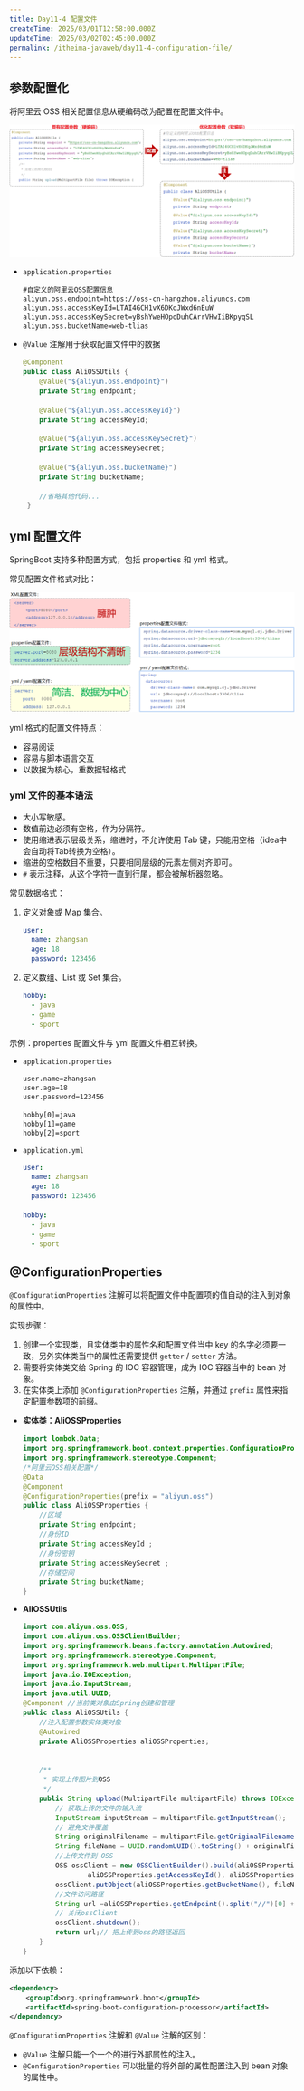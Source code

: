 ```yaml
---
title: Day11-4 配置文件
createTime: 2025/03/01T12:58:00.000Z
updateTime: 2025/03/02T02:45:00.000Z
permalink: /itheima-javaweb/day11-4-configuration-file/
---
```


## ****参数配置化****


将阿里云 OSS 相关配置信息从硬编码改为配置在配置文件中。


![image.png](assets/4b07af62cffaeabd54643e5350d79ef9.png)

- `application.properties`

	```plain text
	#自定义的阿里云OSS配置信息
	aliyun.oss.endpoint=https://oss-cn-hangzhou.aliyuncs.com
	aliyun.oss.accessKeyId=LTAI4GCH1vX6DKqJWxd6nEuW
	aliyun.oss.accessKeySecret=yBshYweHOpqDuhCArrVHwIiBKpyqSL
	aliyun.oss.bucketName=web-tlias
	```

- `@Value` 注解用于获取配置文件中的数据

	```java
	@Component
	public class AliOSSUtils {
	    @Value("${aliyun.oss.endpoint}")
	    private String endpoint;
	
	    @Value("${aliyun.oss.accessKeyId}")
	    private String accessKeyId;
	
	    @Value("${aliyun.oss.accessKeySecret}")
	    private String accessKeySecret;
	
	    @Value("${aliyun.oss.bucketName}")
	    private String bucketName;
	
	    //省略其他代码...
	 }
	```


## ****yml 配置文件****


SpringBoot 支持多种配置方式，包括 properties 和 yml 格式。


常见配置文件格式对比：


![image.png](assets/a8721647f51e90e596de38d2d5c2bbf6.png)


yml 格式的配置文件特点：

- 容易阅读
- 容易与脚本语言交互
- 以数据为核心，重数据轻格式

### ****yml 文件的基本语法****

- 大小写敏感。
- 数值前边必须有空格，作为分隔符。
- 使用缩进表示层级关系，缩进时，不允许使用 Tab 键，只能用空格（idea中会自动将Tab转换为空格）。
- 缩进的空格数目不重要，只要相同层级的元素左侧对齐即可。
- `#` 表示注释，从这个字符一直到行尾，都会被解析器忽略。

常见数据格式：

1. 定义对象或 Map 集合。

	```yaml
	user:
	  name: zhangsan
	  age: 18
	  password: 123456
	```

2. 定义数组、List 或 Set 集合。

	```yaml
	hobby:
	  - java
	  - game
	  - sport
	```


示例：properties 配置文件与 yml 配置文件相互转换。

- `application.properties`

	```plain text
	user.name=zhangsan
	user.age=18
	user.password=123456
	
	hobby[0]=java
	hobby[1]=game
	hobby[2]=sport
	```

- `application.yml`

	```yaml
	user:
	  name: zhangsan
	  age: 18
	  password: 123456
	
	hobby:
	  - java
	  - game
	  - sport
	```


## ****@ConfigurationProperties****


`@ConfigurationProperties` 注解可以将配置文件中配置项的值自动的注入到对象的属性中。


实现步骤：

1. 创建一个实现类，且实体类中的属性名和配置文件当中 key 的名字必须要一致，另外实体类当中的属性还需要提供 `getter` / `setter` 方法。
2. 需要将实体类交给 Spring 的 IOC 容器管理，成为 IOC 容器当中的 bean 对象。
3. 在实体类上添加 `@ConfigurationProperties` 注解，并通过 `prefix` 属性来指定配置参数项的前缀。
- **实体类：AliOSSProperties**

	```java
	import lombok.Data;
	import org.springframework.boot.context.properties.ConfigurationProperties;
	import org.springframework.stereotype.Component;
	/*阿里云OSS相关配置*/
	@Data
	@Component
	@ConfigurationProperties(prefix = "aliyun.oss")
	public class AliOSSProperties {
	    //区域
	    private String endpoint;
	    //身份ID
	    private String accessKeyId ;
	    //身份密钥
	    private String accessKeySecret ;
	    //存储空间
	    private String bucketName;
	}
	```

- **AliOSSUtils**

	```java
	import com.aliyun.oss.OSS;
	import com.aliyun.oss.OSSClientBuilder;
	import org.springframework.beans.factory.annotation.Autowired;
	import org.springframework.stereotype.Component;
	import org.springframework.web.multipart.MultipartFile;
	import java.io.IOException;
	import java.io.InputStream;
	import java.util.UUID;
	@Component //当前类对象由Spring创建和管理
	public class AliOSSUtils {
	    //注入配置参数实体类对象
	    @Autowired
	    private AliOSSProperties aliOSSProperties;
	
	
	    /**
	     * 实现上传图片到OSS
	     */
	    public String upload(MultipartFile multipartFile) throws IOException {
	        // 获取上传的文件的输入流
	        InputStream inputStream = multipartFile.getInputStream();
	        // 避免文件覆盖
	        String originalFilename = multipartFile.getOriginalFilename();
	        String fileName = UUID.randomUUID().toString() + originalFilename.substring(originalFilename.lastIndexOf("."));
	        //上传文件到 OSS
	        OSS ossClient = new OSSClientBuilder().build(aliOSSProperties.getEndpoint(),
	                aliOSSProperties.getAccessKeyId(), aliOSSProperties.getAccessKeySecret());
	        ossClient.putObject(aliOSSProperties.getBucketName(), fileName, inputStream);
	        //文件访问路径
	        String url =aliOSSProperties.getEndpoint().split("//")[0] + "//" + aliOSSProperties.getBucketName() + "." + aliOSSProperties.getEndpoint().split("//")[1] + "/" + fileName;
	        // 关闭ossClient
	        ossClient.shutdown();
	        return url;// 把上传到oss的路径返回
	    }
	}
	```


添加以下依赖：


```xml
<dependency>
    <groupId>org.springframework.boot</groupId>
    <artifactId>spring-boot-configuration-processor</artifactId>
</dependency>
```


`@ConfigurationProperties` 注解和 `@Value` 注解的区别：

- `@Value` 注解只能一个一个的进行外部属性的注入。
- `@ConfigurationProperties` 可以批量的将外部的属性配置注入到 bean 对象的属性中。
